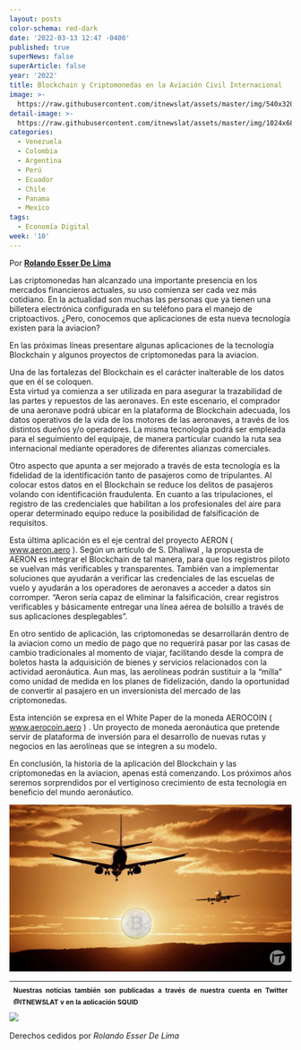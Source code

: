 ```yaml
---
layout: posts
color-schema: red-dark
date: '2022-03-13 12:47 -0400'
published: true
superNews: false
superArticle: false
year: '2022'
title: Blockchain y Criptomonedas en la Aviación Civil Internacional
image: >-
  https://raw.githubusercontent.com/itnewslat/assets/master/img/540x320/Crypto-Aviacion-p.jpg
detail-image: >-
  https://raw.githubusercontent.com/itnewslat/assets/master/img/1024x680/Crypto-Aviacion-g.jpg
categories:
  - Venezuela
  - Colombia
  - Argentina
  - Perú
  - Ecuador
  - Chile
  - Panama
  - Mexico
tags:
  - Economía Digital
week: '10'
---
```

Por **[Rolando Esser De Lima](Mailto://rolandoesser@gmail.com)**

Las criptomonedas han alcanzado una importante presencia en los mercados financieros actuales, su uso comienza ser cada vez más cotidiano. En la actualidad son muchas las personas que ya tienen una billetera electrónica configurada en su teléfono para el manejo de criptoactivos. ¿Pero, conocemos que aplicaciones de esta nueva tecnología existen para la aviacion?

En las próximas líneas presentare algunas aplicaciones de la tecnología Blockchain y algunos proyectos de criptomonedas para la aviacion.

Una de las fortalezas del Blockchain es el carácter inalterable de los datos que en él se coloquen.  
Esta virtud ya comienza a ser utilizada en para asegurar la trazabilidad de las partes y repuestos de las aeronaves.  En este escenario, el comprador de una aeronave podrá ubicar en la plataforma de Blockchain adecuada, los datos operativos de la vida de los motores de las aeronaves, a través de los distintos dueños y/o operadores.  La misma tecnología podrá ser empleada para el seguimiento del equipaje, de manera particular cuando la ruta sea internacional mediante operadores de diferentes alianzas comerciales.

Otro aspecto que apunta a ser mejorado a través de esta tecnología es la fidelidad de la identificación tanto de pasajeros como de tripulantes.  Al colocar estos datos en el Blockchain se reduce los delitos de pasajeros volando con identificación fraudulenta. En cuanto a las tripulaciones, el registro de las credenciales que habilitan a los profesionales del aire para operar determinado equipo reduce la posibilidad de falsificación de requisitos.

Esta última aplicación  es el eje central del proyecto AERON   ( www.aeron.aero ).  Según un artículo de S. Dhaliwal , la propuesta de AERON es integrar el Blockchain de tal manera, para que los registros piloto se vuelvan más verificables y transparentes. También van a implementar soluciones que ayudarán a verificar las credenciales de las escuelas de vuelo y ayudarán a los operadores de aeronaves a acceder a datos sin corromper.  “Aeron sería capaz de eliminar la falsificación, crear registros verificables y básicamente entregar una línea aérea de bolsillo a través de sus aplicaciones desplegables”.

En otro sentido de aplicación, las criptomonedas se desarrollarán dentro de la aviacion como un medio de pago que no requerirá pasar por las casas de cambio tradicionales al momento de viajar, facilitando desde la compra de boletos hasta la adquisición de bienes y servicios relacionados con la actividad aeronáutica. Aun mas, las aerolíneas podrán sustituir a la “milla” como unidad de medida en los planes de fidelización, dando la oportunidad de convertir al pasajero en un inversionista del mercado de las criptomonedas. 

Esta intención se expresa en el White Paper de la moneda AEROCOIN ( www.aerocoin.aero ) . Un proyecto de moneda aeronáutica que pretende servir de plataforma de inversión para el desarrollo de nuevas rutas y negocios en las aerolíneas que se integren a su modelo. 

En conclusión, la historia de la aplicación del Blockchain y las criptomonedas en la aviacion, apenas está comenzando.  Los próximos años seremos sorprendidos por el vertiginoso crecimiento de esta tecnología en beneficio del mundo aeronáutico.

![](https://raw.githubusercontent.com/itnewslat/assets/master/img/540x320/Crypto-Aviacion-p.jpg)

<table style="height: 42px;" width="569">
<tbody>
<tr>
<td style="text-align: justify;"><sub><strong>Nuestras noticias también son publicadas a través de nuestra cuenta en Twitter <a href="https://twitter.com/itnewslat?lang=es">@ITNEWSLAT</a> y en la aplicación <a href="https://squidapp.co/en/">SQUID</a></strong></sub></td>
</tr>
</tbody>
</table>

<img src="https://tracker.metricool.com/c3po.jpg?hash=56f88a41e39ab42c063cc51676587a04"/>

Derechos cedidos por _Rolando Esser De Lima_